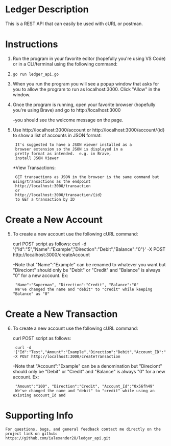# Ledger Description

This is a REST API that can easily be used with cURL or postman. 

# Instructions

1. Run the program in your favorite editor (hopefully you're using VS Code) or in a CLI/terminal using the following command:
2.     go run ledger_api.go

3. When you run the program you will see a popup window that asks for you to allow the program to run as localhost:3000.  Click "Allow" in the window. 

4. Once the program is running, open your favorite browser (hopefully you're using Brave) and go to http://localhost:3000

    -you should see the welcome message on the page. 

5. Use http://localhost:3000/account or http://localhost:3000/account/{id} to show a list of accounts in JSON format:

        It's suggested to have a JSON viewer installed as a 
        browser extension so the JSON is displayed in a 
        pretty format as intended.  e.g. in Brave, 
        install JSON Viewer

    *View Transactions: 

        GET transactions as JSON in the browser is the same command but using/transactions as the endpoint
        http://localhost:3000/transaction
        or
        http://localhost:3000/transaction/{id}
        to GET a transaction by ID
    

# Create a New Account

5. To create a new account use the following cURL command: 
    
    curl POST script as follows:  curl -d '{"Id":"5","Name":"Example","Direction":"Debit","Balance":"0"}' -X POST http://localhost:3000/createAccount

    -Note that "Name":"Example" can be renamed to whatever you want but "Direciont" should only be "Debit" or "Credit" and "Balance" is always "0" for a new account.  Ex:

        "Name":"Superman", "Direction":"Credit", "Balance":"0"
        We've changed the name and "debit" to "credit" while keeping "Balance" as "0"

# Create a New Transaction
        
6. To create a new account use the following cURL command: 
    
    curl POST script as follows:
    
        curl -d '{"Id":"Test","Amount":"Example","Direction":"Debit","Account_ID":"0"}' -X POST http://localhost:3000/createTransaction  

    -Note that "Account":"Example" can be a denomination but "Direciont" should only be "Debit" or "Credit" and "Balance" is always "0" for a new account.  Ex:

    
        "Amount":"100", "Direction":"Credit", "Account_Id":"0x56fh49"
        We've changed the name and "debit" to "credit" while using an existing account_Id and 

# Supporting Info

        
    For questions, bugs, and general feedback contact me directly on the project link on github: 
    https://github.com/ialexander28/ledger_api.git
